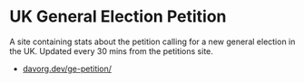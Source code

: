# UK General Election Petition

A site containing stats about the petition calling for a new general
election in the UK. Updated every 30 mins from the petitions site.

* [davorg.dev/ge-petition/](https://davorg.dev/ge-petition/)
